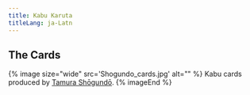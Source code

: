 ```yaml
---
title: Kabu Karuta
titleLang: ja-Latn
---
```


## The Cards

{% image 
    size="wide"
    src='Shogundo_cards.jpg'
    alt="" %}
<Noun lang="ja-Latn">Kabu</Noun> cards produced by [<Noun lang="ja-Latn">Tamura
Shōgundō</Noun>](/articles/cards/japan/hanafuda/traditional-manufacturers/#tamura-shogundo).
{% imageEnd %}
